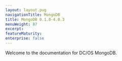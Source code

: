 ```yaml
---
layout: layout.pug
navigationTitle: MongoDB
title: MongoDB 0.1.0-4.0.3  
menuWeight: 87
excerpt:
featureMaturity:
enterprise: false
---
```


Welcome to the documentation for DC/OS MongoDB.
